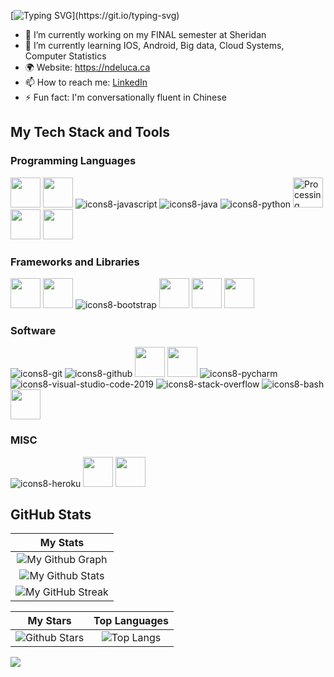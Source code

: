 [![Typing SVG](https://readme-typing-svg.herokuapp.com?font=Fira+Code&duration=3000&pause=1000&multiline=true&width=435&lines=Nick+De+Luca+Full+Stack+Developer;Welcome!)](https://git.io/typing-svg)

- 🔭 I’m currently working on my FINAL semester at Sheridan
- 🌱 I’m currently learning IOS, Android, Big data, Cloud Systems, Computer Statistics
- 🌍 Website: https://ndeluca.ca
- 📫 How to reach me: <a target="_blank" href="https://www.linkedin.com/in/nickdelu/">LinkedIn</a>
- ⚡ Fun fact: I'm conversationally fluent in Chinese

## My Tech Stack and Tools

### Programming Languages

<p>

<img width ='48px' src ='https://raw.githubusercontent.com/rahulbanerjee26/githubAboutMeGenerator/main/icons/html.svg'> </a>
<img width ='48px' src ='https://raw.githubusercontent.com/rahulbanerjee26/githubAboutMeGenerator/main/icons/css.svg'> </a>
![icons8-javascript](https://user-images.githubusercontent.com/76852813/172720095-d75caaaa-c8b8-497e-a1bf-54720da5f9ed.svg)
![icons8-java](https://user-images.githubusercontent.com/76852813/172716937-4574740e-2d2e-4326-af3b-4a42bad058c1.svg)
![icons8-python](https://user-images.githubusercontent.com/76852813/172720089-5ce0ea22-01c9-4444-8e70-a81501452b13.svg)
<img width="48" alt="Processing 2021 logo" src="https://upload.wikimedia.org/wikipedia/commons/thumb/c/cb/Processing_2021_logo.svg/64px-Processing_2021_logo.svg.png"></a>
<img width ='48px' src ="https://cdn4.iconfinder.com/data/icons/flat-pro-database-set-1/32/sql-badge-512.png"> </a>
<img width ='48px' src ="https://upload.wikimedia.org/wikipedia/commons/thumb/7/73/Ruby_logo.svg/2048px-Ruby_logo.svg.png"> </a>

### Frameworks and Libraries

<p>

<img width ='48px' src ="https://seeklogo.com/images/N/nestjs-logo-09342F76C0-seeklogo.com.png"> </a>
<img width ='48px' src ="https://upload.wikimedia.org/wikipedia/commons/thumb/c/cf/Angular_full_color_logo.svg/2048px-Angular_full_color_logo.svg.png"> </a>
![icons8-bootstrap](https://user-images.githubusercontent.com/76852813/172721798-883b2b27-ef7b-42d4-a492-6c6cb6cb4ffe.svg)
<img width ='48px' src ="https://upload.wikimedia.org/wikipedia/commons/thumb/9/95/Vue.js_Logo_2.svg/1184px-Vue.js_Logo_2.svg.png"> </a>
<img width ='48px' src ="https://upload.wikimedia.org/wikipedia/commons/thumb/a/a7/React-icon.svg/2300px-React-icon.svg.png"> </a>
<img width ='48px' src ="https://seeklogo.com/images/S/spring-logo-9A2BC78AAF-seeklogo.com.png"> </a>

### Software

<p>
	
![icons8-git](https://user-images.githubusercontent.com/76852813/172722126-2495793f-c4f3-43cc-bfb2-14e1d6f4d3a2.svg)
![icons8-github](https://user-images.githubusercontent.com/76852813/172732353-d8b662eb-8f1c-453a-82f4-00132b440aaa.svg)
<img width ='48px' src ="https://www.svgrepo.com/show/353785/gitlab.svg"> </a>
<img width ='48px' src ="https://img.icons8.com/offices/344/java-eclipse.png"> </a>
![icons8-pycharm](https://user-images.githubusercontent.com/76852813/172722267-f6f30163-ec39-4d98-a106-7c91394f4c44.svg)
![icons8-visual-studio-code-2019](https://user-images.githubusercontent.com/76852813/172722742-4c84455a-830a-4f69-8dcd-ac9437e52251.svg)
![icons8-stack-overflow](https://user-images.githubusercontent.com/76852813/172722286-8f3ffc2b-593a-4670-9e9f-c77154f6763c.svg)
![icons8-bash](https://user-images.githubusercontent.com/76852813/172722833-c1dafe34-7340-4220-a115-81dce56b1746.svg)
<img width ='48px' src ="https://upload.wikimedia.org/wikipedia/commons/thumb/8/8a/Chef_logo.svg/1200px-Chef_logo.svg.png"> </a>

### MISC

<p>

![icons8-heroku](https://user-images.githubusercontent.com/76852813/172721998-708f82d2-e288-462e-a2fd-2ee471036151.svg)
<img width ='48px' src ="https://www.svgrepo.com/show/354447/terraform-icon.svg"> </a>
<img width ='48px' src ="https://cdn.worldvectorlogo.com/logos/netlify.svg"> </a>

	
## GitHub Stats


|                                                                     My Stats                                                                     |
|:------------------------------------------------------------------------------------------------------------------------------------------------------:|
| ![My Github Graph](https://activity-graph.herokuapp.com/graph?username=NickDeLu&theme=react-dark&hide_border=true&area=true) |
| ![My Github Stats](https://github-readme-stats.vercel.app/api?username=NickDeLu&show_icons=true&theme=algolia)              | 
| ![My GitHub Streak](https://github-readme-streak-stats.herokuapp.com/?user=NickDeLu&theme=algolia)                    | 
    

|                                                                                                      My Stars                                                                                                       |                                                           Top Languages                                                           |      
|:-------------------------------------------------------------------------------------------------------------------------------------------------------------------------------------------------------------------------:|:---------------------------------------------------------------------------------------------------------------------------------:|
| ![Github Stars](https://github-readme-stats.vercel.app/api?username=NickDeLu&show_icons=true&locale=en&count_private=true&hide_rank=true&custom_title=My%20GitHub%20Stats&disable_animations=false&theme=algolia)| ![Top Langs](https://github-readme-stats.vercel.app/api/top-langs/?username=NickDeLu&langs_count=8&theme=algolia)
	
![](https://komarev.com/ghpvc/?username=NickDeLu&style=flat-square)

